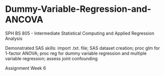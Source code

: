 # Dummy-Variable-Regression-and-ANCOVA

SPH BS 805 - Intermediate Statistical Computing and Applied Regression Analysis

Demonstrated SAS skills: import .txt. file; SAS dataset creation; proc glm for 1-factor ANOVA; proc reg for dummy variable regression and multiple variable regression; assess joint confounding

Assignment Week 6
